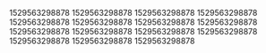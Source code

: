 1529563298878
1529563298878
1529563298878
1529563298878
1529563298878
1529563298878
1529563298878
1529563298878
1529563298878
1529563298878
1529563298878
1529563298878
1529563298878
1529563298878
1529563298878